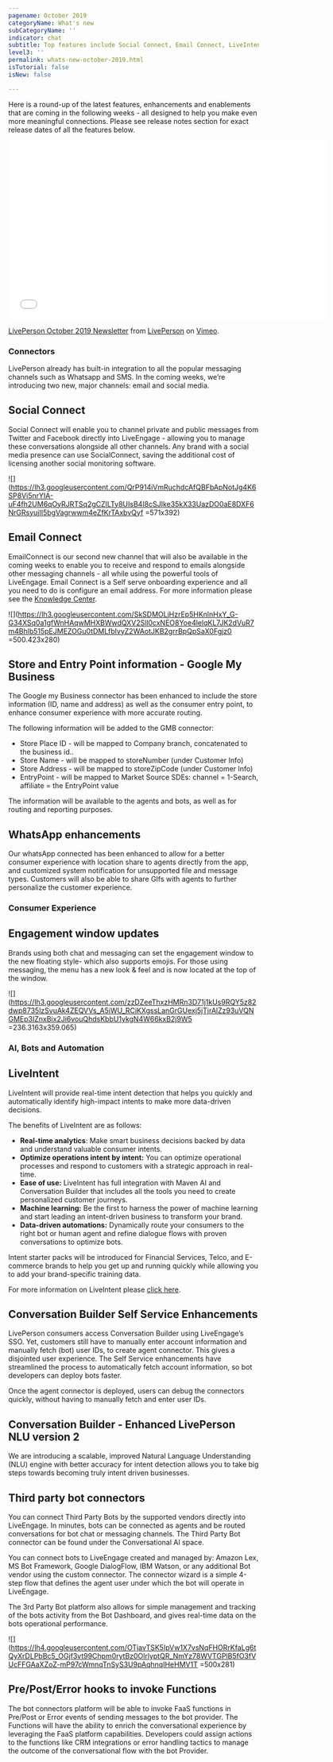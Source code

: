 ```yaml
---
pagename: October 2019
categoryName: What's new
subCategoryName: ''
indicator: chat
subtitle: Top features include Social Connect, Email Connect, LiveIntent and more
level3: ''
permalink: whats-new-october-2019.html
isTutorial: false
isNew: false

---
```

Here is a round-up of the latest features, enhancements and enablements that are coming in the following weeks - all designed to help you make even more meaningful connections. Please see release notes section for exact release dates of all the features below.

<iframe src="[https://player.vimeo.com/video/364766378?autoplay=1&loop=1&title=0&byline=0&portrait=0](https://player.vimeo.com/video/364766378?autoplay=1&loop=1&title=0&byline=0&portrait=0 "https://player.vimeo.com/video/364766378?autoplay=1&loop=1&title=0&byline=0&portrait=0")" width="640" height="360" frameborder="0" allow="autoplay; fullscreen" allowfullscreen></iframe>  
<p><a href="[https://vimeo.com/364766378](https://player.vimeo.com/video/364766378?autoplay=1&loop=1&title=0&byline=0&portrait=0 "https://player.vimeo.com/video/364766378?autoplay=1&loop=1&title=0&byline=0&portrait=0")">LivePerson October 2019 Newsletter</a> from <a href="[https://vimeo.com/liveperson](https://player.vimeo.com/video/364766378?autoplay=1&loop=1&title=0&byline=0&portrait=0 "https://player.vimeo.com/video/364766378?autoplay=1&loop=1&title=0&byline=0&portrait=0")">LivePerson</a> on <a href="[https://vimeo.com](https://player.vimeo.com/video/364766378?autoplay=1&loop=1&title=0&byline=0&portrait=0 "https://player.vimeo.com/video/364766378?autoplay=1&loop=1&title=0&byline=0&portrait=0")">Vimeo</a>.</p>

### Connectors

LivePerson already has built-in integration to all the popular messaging channels such as Whatsapp and SMS. In the coming weeks, we’re introducing two new, major channels: email and social media.

## Social Connect

Social Connect will enable you to channel private and public messages from Twitter and Facebook directly into LiveEngage - allowing you to manage these conversations alongside all other channels. Any brand with a social media presence can use SocialConnect, saving the additional cost of licensing another social monitoring software.

![](https://lh3.googleusercontent.com/QrP914iVmRuchdcAfQBFbApNotJg4K6SP8Vi5nrYIA-uF4fh2UM6qOyRJRTSq2gCZILTy8UIsB4I8cSJIke35kX33UazDO0aE8DXF6NrGRsyujII5bgVagrwwm4eZfKrTAxbvQyf =571x392)

## Email Connect

EmailConnect is our second new channel that will also be available in the coming weeks to enable you to receive and respond to emails alongside other messaging channels - all while using the powerful tools of LiveEngage. Email Connect is a Self serve onboarding experience and all you need to do is configure an email address. For more information please see the [Knowledge Center](https://knowledge.liveperson.com/messaging-channels-email-connect.html).

![](https://lh3.googleusercontent.com/SkSDMOLjHzrEp5HKnlnHxY_G-G34XSq0a1gfWnHAqwMHXBWwdQXV2Sll0cxNEO8Yoe4lelqKL7JK2dVuR7m4Bhlb515pEJMEZOGu0tDMLfblvyZ2WAotJKB2grrBpQpSaX0Fgjz0 =500.423x280)

## Store and Entry Point information - Google My Business

The Google my Business connector has been enhanced to include the store information (ID, name and address) as well as the consumer entry point, to enhance consumer experience with more accurate routing.

The following information will be added to the GMB connector:

* Store Place ID - will be mapped to Company branch, concatenated to the business id..
* Store Name - will be mapped to storeNumber (under Customer Info)
* Store Address - will be mapped to storeZipCode (under Customer Info)
* EntryPoint - will be mapped to Market Source SDEs: channel = 1-Search, affiliate = the EntryPoint value

The information will be available to the agents and bots, as well as for routing and reporting purposes.

## WhatsApp enhancements

Our whatsApp connected has been enhanced to allow for a better consumer experience with location share to agents directly from the app, and customized system notification for unsupported file and message types. Customers will also be able to share GIfs with agents to further personalize the customer experience.

### Consumer Experience

## Engagement window updates

Brands using both chat and messaging can set the engagement window to the new floating style- which also supports emojis. For those using messaging, the menu has a new look & feel and is now located at the top of the window.

![](https://lh3.googleusercontent.com/zzDZeeThxzHMRn3D71j1kUs9RQY5z82dwp8735lzSvuAk4ZEQVVs_A5iWU_RCiKXgssLanGrGUexj5jTjrAlZz93uVQNGMEp3IZnxBix2Ji6vouQhdsKbbU1ykgN4W66kxB2j9W5 =236.3163x359.065)

### AI, Bots and Automation

## LiveIntent

LiveIntent will provide real-time intent detection that helps you quickly and automatically identify high-impact intents to make more data-driven decisions.

The benefits of LiveIntent are as follows:

* **Real-time analytics**: Make smart business decisions backed by data and understand valuable consumer intents.
* **Optimize operations intent by intent:** You can optimize operational processes and respond to customers with a strategic approach in real- time.
* **Ease of use:** LiveIntent has full integration with Maven AI and Conversation Builder that includes all the tools you need to create personalized customer journeys.
* **Machine learning:** Be the first to harness the power of machine learning and start leading an intent-driven business to transform your brand.
* **Data-driven automations:** Dynamically route your consumers to the right bot or human agent and refine dialogue flows with proven conversations to optimize bots.

Intent starter packs will be introduced for Financial Services, Telco, and E-commerce brands to help you get up and running quickly while allowing you to add your brand-specific training data.

For more information on LiveIntent please [click here](https://liveintent-huorjoq-53seh3rfokpu2.us.platform.sh/products/liveintent/).

## Conversation Builder Self Service Enhancements

LivePerson consumers access Conversation Builder using LiveEngage’s SSO. Yet, customers still have to manually enter account information and manually fetch (bot) user IDs, to create agent connector. This gives a disjointed user experience. The Self Service enhancements have streamlined the process to automatically fetch account information, so bot developers can deploy bots faster.

Once the agent connector is deployed, users can debug the connectors quickly, without having to manually fetch and enter user IDs.

## Conversation Builder - Enhanced LivePerson NLU version 2

We are introducing a scalable, improved Natural Language Understanding (NLU) engine with better accuracy for intent detection allows you to take big steps towards becoming truly intent driven businesses.

## Third party bot connectors

You can connect Third Party Bots by the supported vendors directly into LiveEngage. In minutes, bots can be connected as agents and be routed conversations for bot chat or messaging channels. The Third Party Bot connector can be found under the Conversational AI space.

You can connect bots to LiveEngage created and managed by: Amazon Lex, MS Bot Framework, Google DialogFlow, IBM Watson, or any additional Bot vendor using the custom connector. The connector wizard is a simple 4-step flow that defines the agent user under which the bot will operate in LiveEngage.

The 3rd Party Bot platform also allows for simple management and tracking of the bots activity from the Bot Dashboard, and gives real-time data on the bots operational performance.

![](https://lh4.googleusercontent.com/OTjavTSK5IpVw1X7vsNqFHORrKfaLg6tQyXrDLPbBc5_OGjf3vt99Chpm0rytBz0OlrlyptQR_NmYz78WVTGPlB5fO3fVUcFFGAaXZoZ-mP97cWmnqTnSyS3U9pAqhnqIHeHMV1T =500x281)

## Pre/Post/Error hooks to invoke Functions

The bot connectors platform will be able to invoke FaaS functions in Pre/Post or Error events of sending messages to the bot provider. The Functions will have the ability to enrich the conversational experience by leveraging the FaaS platform capabilities. Developers could assign actions to the functions like CRM integrations or error handling tactics to manage the outcome of the conversational flow with the bot Provider.